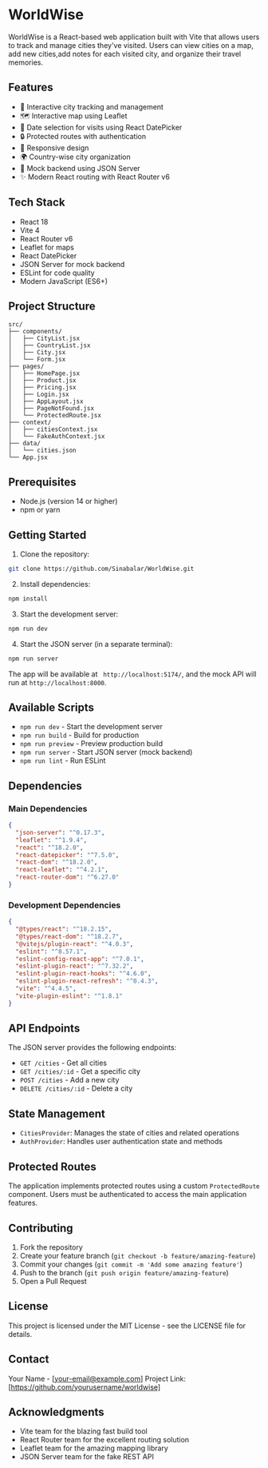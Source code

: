 # WorldWise

WorldWise is a React-based web application built with Vite that allows users to track and manage cities they've visited.
Users can view cities on a map, add new cities,add notes for each visited city, and organize their travel memories.

## Features

- 📍 Interactive city tracking and management
- 🗺️ Interactive map using Leaflet
- 📅 Date selection for visits using React DatePicker
- 🔒 Protected routes with authentication
- 📱 Responsive design
- 🌍 Country-wise city organization
- 🔄 Mock backend using JSON Server
- ✨ Modern React routing with React Router v6

## Tech Stack

- React 18
- Vite 4
- React Router v6
- Leaflet for maps
- React DatePicker
- JSON Server for mock backend
- ESLint for code quality
- Modern JavaScript (ES6+)

## Project Structure

```
src/
├── components/
│   ├── CityList.jsx
│   ├── CountryList.jsx
│   ├── City.jsx
│   └── Form.jsx
├── pages/
│   ├── HomePage.jsx
│   ├── Product.jsx
│   ├── Pricing.jsx
│   ├── Login.jsx
│   ├── AppLayout.jsx
│   ├── PageNotFound.jsx
│   └── ProtectedRoute.jsx
├── context/
│   ├── citiesContext.jsx
│   └── FakeAuthContext.jsx
├── data/
│   └── cities.json
└── App.jsx
```

## Prerequisites

- Node.js (version 14 or higher)
- npm or yarn

## Getting Started

1. Clone the repository:

```bash
git clone https://github.com/Sinabalar/WorldWise.git
```

2. Install dependencies:

```bash
npm install
```

3. Start the development server:

```bash
npm run dev
```

4. Start the JSON server (in a separate terminal):

```bash
npm run server
```

The app will be available at ` http://localhost:5174/`, and the mock API will run at `http://localhost:8000`.

## Available Scripts

- `npm run dev` - Start the development server
- `npm run build` - Build for production
- `npm run preview` - Preview production build
- `npm run server` - Start JSON server (mock backend)
- `npm run lint` - Run ESLint

## Dependencies

### Main Dependencies

```json
{
  "json-server": "^0.17.3",
  "leaflet": "^1.9.4",
  "react": "^18.2.0",
  "react-datepicker": "^7.5.0",
  "react-dom": "^18.2.0",
  "react-leaflet": "^4.2.1",
  "react-router-dom": "^6.27.0"
}
```

### Development Dependencies

```json
{
  "@types/react": "^18.2.15",
  "@types/react-dom": "^18.2.7",
  "@vitejs/plugin-react": "^4.0.3",
  "eslint": "^8.57.1",
  "eslint-config-react-app": "^7.0.1",
  "eslint-plugin-react": "^7.32.2",
  "eslint-plugin-react-hooks": "^4.6.0",
  "eslint-plugin-react-refresh": "^0.4.3",
  "vite": "^4.4.5",
  "vite-plugin-eslint": "^1.8.1"
}
```

## API Endpoints

The JSON server provides the following endpoints:

- `GET /cities` - Get all cities
- `GET /cities/:id` - Get a specific city
- `POST /cities` - Add a new city
- `DELETE /cities/:id` - Delete a city

## State Management

- `CitiesProvider`: Manages the state of cities and related operations
- `AuthProvider`: Handles user authentication state and methods

## Protected Routes

The application implements protected routes using a custom `ProtectedRoute` component. Users must be authenticated to
access the main application features.

## Contributing

1. Fork the repository
2. Create your feature branch (`git checkout -b feature/amazing-feature`)
3. Commit your changes (`git commit -m 'Add some amazing feature'`)
4. Push to the branch (`git push origin feature/amazing-feature`)
5. Open a Pull Request

## License

This project is licensed under the MIT License - see the LICENSE file for details.

## Contact

Your Name - [your-email@example.com]
Project Link: [https://github.com/yourusername/worldwise]

## Acknowledgments

- Vite team for the blazing fast build tool
- React Router team for the excellent routing solution
- Leaflet team for the amazing mapping library
- JSON Server team for the fake REST API
